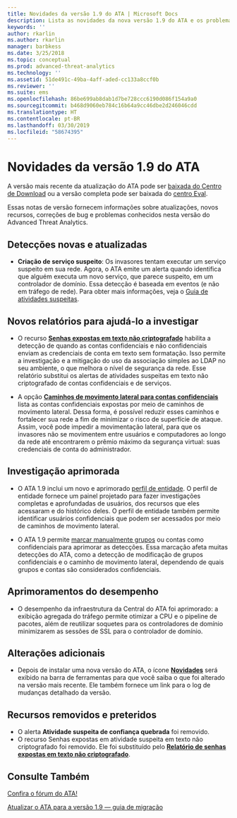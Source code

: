 ```yaml
---
title: Novidades da versão 1.9 do ATA | Microsoft Docs
description: Lista as novidades da nova versão 1.9 do ATA e os problemas conhecidos
keywords: ''
author: rkarlin
ms.author: rkarlin
manager: barbkess
ms.date: 3/25/2018
ms.topic: conceptual
ms.prod: advanced-threat-analytics
ms.technology: ''
ms.assetid: 51de491c-49ba-4aff-aded-cc133a8ccf0b
ms.reviewer: ''
ms.suite: ems
ms.openlocfilehash: 86be699ab8dab1d7be728ccc6190d086f154a9a0
ms.sourcegitcommit: b468d9060eb784c16b64a9cc46dbe2d246046cdd
ms.translationtype: HT
ms.contentlocale: pt-BR
ms.lasthandoff: 03/30/2019
ms.locfileid: "58674395"
---
```

# <a name="whats-new-in-ata-version-19"></a>Novidades da versão 1.9 do ATA

A versão mais recente da atualização do ATA pode ser [baixada do Centro de Download](https://www.microsoft.com/download/details.aspx?id=56725) ou a versão completa pode ser baixada do [centro Eval](http://www.microsoft.com/evalcenter/evaluate-microsoft-advanced-threat-analytics).

Essas notas de versão fornecem informações sobre atualizações, novos recursos, correções de bug e problemas conhecidos nesta versão do Advanced Threat Analytics.

## <a name="new--updated-detections"></a>Detecções novas e atualizadas

-  **Criação de serviço suspeito**: Os invasores tentam executar um serviço suspeito em sua rede. Agora, o ATA emite um alerta quando identifica que alguém executa um novo serviço, que parece suspeito, em um controlador de domínio. Essa detecção é baseada em eventos (e não em tráfego de rede). Para obter mais informações, veja o [Guia de atividades suspeitas](suspicious-activity-guide.md#suspicious-service-creation).


## <a name="new-reports-to-help-you-investigate"></a>Novos relatórios para ajudá-lo a investigar 

-   O recurso [**Senhas expostas em texto não criptografado**](reports.md) habilita a detecção de quando as contas confidenciais e não confidenciais enviam as credenciais de conta em texto sem formatação. Isso permite a investigação e a mitigação do uso da associação simples ao LDAP no seu ambiente, o que melhora o nível de segurança da rede. Esse relatório substitui os alertas de atividades suspeitas em texto não criptografado de contas confidenciais e de serviços.

- A opção [**Caminhos de movimento lateral para contas confidenciais**](reports.md) lista as contas confidenciais expostas por meio de caminhos de movimento lateral. Dessa forma, é possível reduzir esses caminhos e fortalecer sua rede a fim de minimizar o risco de superfície de ataque. Assim, você pode impedir a movimentação lateral, para que os invasores não se movimentem entre usuários e computadores ao longo da rede até encontrarem o prêmio máximo da segurança virtual: suas credenciais de conta do administrador.

## <a name="improved-investigation"></a>Investigação aprimorada

-  O ATA 1.9 inclui um novo e aprimorado [perfil de entidade](entity-profiles.md). O perfil de entidade fornece um painel projetado para fazer investigações completas e aprofundadas de usuários, dos recursos que eles acessaram e do histórico deles. O perfil de entidade também permite identificar usuários confidenciais que podem ser acessados por meio de caminhos de movimento lateral. 

-   O ATA 1.9 permite [marcar manualmente grupos](tag-sensitive-accounts.md) ou contas como confidenciais para aprimorar as detecções. Essa marcação afeta muitas detecções do ATA, como a detecção de modificação de grupos confidenciais e o caminho de movimento lateral, dependendo de quais grupos e contas são considerados confidenciais.

## <a name="performance-improvements"></a>Aprimoramentos do desempenho

- O desempenho da infraestrutura da Central do ATA foi aprimorado: a exibição agregada do tráfego permite otimizar a CPU e o pipeline de pacotes, além de reutilizar soquetes para os controladores de domínio minimizarem as sessões de SSL para o controlador de domínio.



## <a name="additional-changes"></a>Alterações adicionais

- Depois de instalar uma nova versão do ATA, o ícone [**Novidades**](working-with-ata-console.md) será exibido na barra de ferramentas para que você saiba o que foi alterado na versão mais recente. Ele também fornece um link para o log de mudanças detalhado da versão.


## <a name="removed-and-deprecated-features"></a>Recursos removidos e preteridos

- O alerta **Atividade suspeita de confiança quebrada** foi removido.
- O recurso Senhas expostas em atividade suspeita em texto não criptografado foi removido. Ele foi substituído pelo [**Relatório de senhas expostas em texto não criptografado**](reports.md).



## <a name="see-also"></a>Consulte Também
[Confira o fórum do ATA!](https://social.technet.microsoft.com/Forums/security/home?forum=mata)

[Atualizar o ATA para a versão 1.9 — guia de migração](ata-update-1.9-migration-guide.md)

